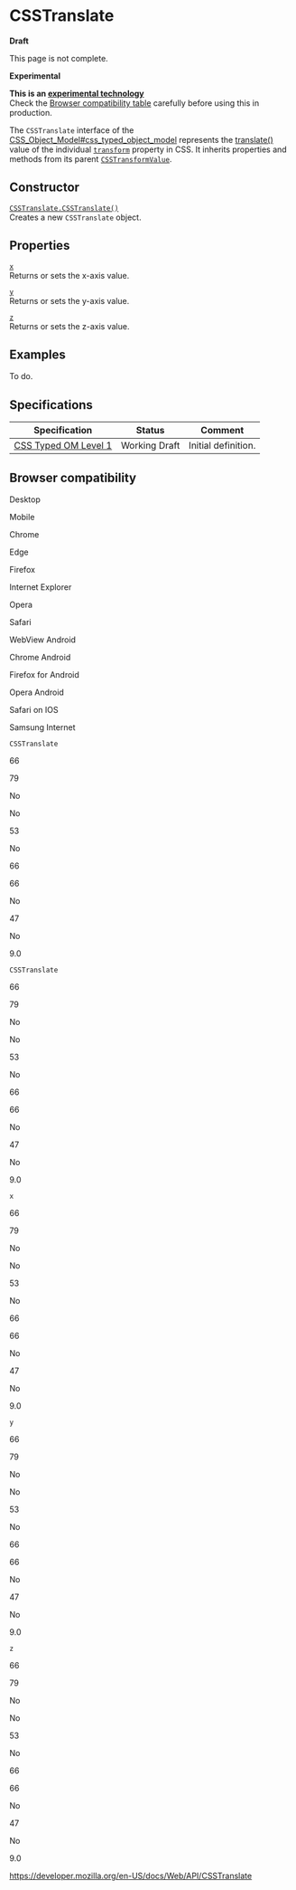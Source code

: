 # CSSTranslate

**Draft**

This page is not complete.

**Experimental**

**This is an [experimental technology](https://developer.mozilla.org/en-US/docs/MDN/Guidelines/Conventions_definitions#experimental)**  
Check the [Browser compatibility table](#browser_compatibility) carefully before using this in production.

The `CSSTranslate` interface of the [CSS_Object_Model\#css_typed_object_model](css_object_model#css_typed_object_model) represents the [translate()](<https://developer.mozilla.org/en-US/docs/Web/CSS/transform-function/translate()>) value of the individual [`transform`](https://developer.mozilla.org/en-US/docs/Web/CSS/transform) property in CSS. It inherits properties and methods from its parent [`CSSTransformValue`](csstransformvalue).

## Constructor

[`CSSTranslate.CSSTranslate()`](csstranslate/csstranslate)  
Creates a new `CSSTranslate` object.

## Properties

[`x`](csstranslate/x)  
Returns or sets the x-axis value.

[`y`](csstranslate/y)  
Returns or sets the y-axis value.

[`z`](csstranslate/z)  
Returns or sets the z-axis value.

## Examples

To do.

## Specifications

<table><thead><tr class="header"><th>Specification</th><th>Status</th><th>Comment</th></tr></thead><tbody><tr class="odd"><td><a href="https://drafts.css-houdini.org/css-typed-om-1/">CSS Typed OM Level 1</a></td><td><span class="spec-wd">Working Draft</span></td><td>Initial definition.</td></tr></tbody></table>

## Browser compatibility

Desktop

Mobile

Chrome

Edge

Firefox

Internet Explorer

Opera

Safari

WebView Android

Chrome Android

Firefox for Android

Opera Android

Safari on IOS

Samsung Internet

`CSSTranslate`

66

79

No

No

53

No

66

66

No

47

No

9.0

`CSSTranslate`

66

79

No

No

53

No

66

66

No

47

No

9.0

`x`

66

79

No

No

53

No

66

66

No

47

No

9.0

`y`

66

79

No

No

53

No

66

66

No

47

No

9.0

`z`

66

79

No

No

53

No

66

66

No

47

No

9.0

<a href="https://developer.mozilla.org/en-US/docs/Web/API/CSSTranslate" class="_attribution-link">https://developer.mozilla.org/en-US/docs/Web/API/CSSTranslate</a>

